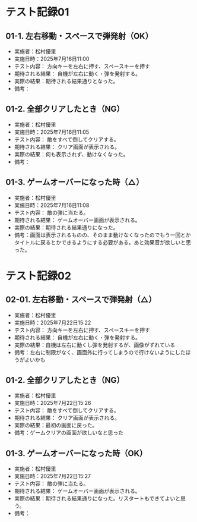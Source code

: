 # テスト記録01

## 01-1. 左右移動・スペースで弾発射（OK）
- 実施者：松村優里
- 実施日時：2025年7月16日11:00
- テスト内容：
方向キーを左右に押す、スペースキーを押す
- 期待される結果：
自機が左右に動く・弾を発射する。
- 実際の結果：期待される結果通りとなった。
- 備考：

## 01-2. 全部クリアしたとき（NG）
- 実施者：松村優里
- 実施日時：2025年7月16日11:05
- テスト内容：
敵をすべて倒してクリアする。
- 期待される結果：
クリア画面が表示される。
- 実際の結果：何も表示されず、動けなくなった。
- 備考：

## 01-3. ゲームオーバーになった時（△）
- 実施者：松村優里
- 実施日時：2025年7月16日11:08
- テスト内容：
敵の弾に当たる。
- 期待される結果：
ゲームオーバー画面が表示される。
- 実際の結果：期待される結果通りになった。
- 備考：画面は表示されるものの、そのまま動けなくなったのでもう一回とかタイトルに戻るとかできるようにする必要がある。あと効果音が欲しいと思った。

# テスト記録02

## 02-01. 左右移動・スペースで弾発射（△）
- 実施者：松村優里
- 実施日時：2025年7月22日15:22
- テスト内容：
方向キーを左右に押す、スペースキーを押す
- 期待される結果：
自機が左右に動く・弾を発射する。
- 実際の結果：自機は左右に動くし弾を発射するが、画像がずれている
- 備考：左右に制限がなく、画面外に行ってしまうので行けないようにしたほうがよいかも

## 01-2. 全部クリアしたとき（NG）
- 実施者：松村優里
- 実施日時：2025年7月22日15:26
- テスト内容：
敵をすべて倒してクリアする。
- 期待される結果：
クリア画面が表示される。
- 実際の結果：最初の画面に戻った。
- 備考：ゲームクリアの画面が欲しいなと思った

## 01-3. ゲームオーバーになった時（OK）
- 実施者：松村優里
- 実施日時：2025年7月22日15:27
- テスト内容：
敵の弾に当たる。
- 期待される結果：
ゲームオーバー画面が表示される。
- 実際の結果：期待される結果通りになった。リスタートもできてよいと思う。
- 備考：